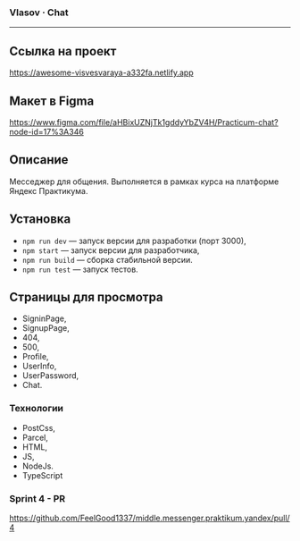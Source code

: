 ### Vlasov · Chat
---

## **Ссылка на проект**
https://awesome-visvesvaraya-a332fa.netlify.app
## **Макет в Figma**
https://www.figma.com/file/aHBixUZNjTk1gddyYbZV4H/Practicum-chat?node-id=17%3A346

## Описание

Месседжер для общения. Выполняется в рамках курса на платформе Яндекс Практикума.

## Установка

- `npm run dev` — запуск версии для разработки (порт 3000),
- `npm start` — запуск версии для разработчика,
- `npm run build` — сборка стабильной версии.
- `npm run test` — запуск тестов.

## **Страницы для просмотра**

- SigninPage,
- SignupPage,
- 404,
- 500,
- Profile,
- UserInfo,
- UserPassword,
- Chat.

### **Технологии**

- PostCss,
- Parcel,
- HTML,
- JS,
- NodeJs.
- TypeScript

### Sprint 4 - PR
https://github.com/FeelGood1337/middle.messenger.praktikum.yandex/pull/4
